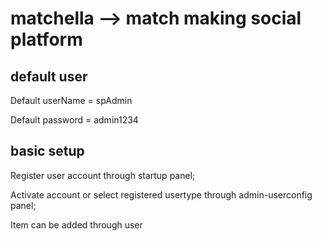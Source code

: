 # matchella --> match making social platform

## default user


Default userName = spAdmin

Default password = admin1234

## basic setup

Register user account through startup panel;

Activate account or select registered usertype through admin-userconfig panel;

Item can be added through user
